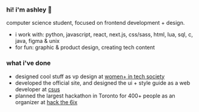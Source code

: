 ### hi! i'm ashley 💌
computer science student, focused on frontend development + design.

- i work with: python, javascript, react, next.js, css/sass, html, lua, sql, c, java, figma & unix
- for fun: graphic & product design, creating tech content

### what i've done
- designed cool stuff as vp design at [women+ in tech society](https://www.instagram.com/wits.uwo/)
- developed the official site, and designed the ui + style guide as a web developer at [csus](https://www.instagram.com/westerncsus/)
- planned the largest hackathon in Toronto for 400+ people as an organizer at [hack the 6ix](https://hackthe6ix.com/)
